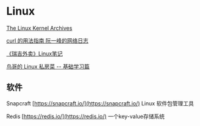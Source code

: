 # Linux

[The Linux Kernel Archives](https://www.kernel.org/)

[curl 的用法指南 阮一峰的网络日志](http://www.ruanyifeng.com/blog/2019/09/curl-reference.html)

[《瑞吉外卖》Linux笔记](/blog/reggie-doc/doc/linux/index.md)

[鸟哥的 Linux 私房菜 -- 基础学习篇](http://cn.linux.vbird.org/linux_basic/linux_basic.php)

## 软件

Snapcraft [https://snapcraft.io/](https://snapcraft.io/) Linux 软件包管理工具

Redis [https://redis.io/](https://redis.io/) 一个key-value存储系统

